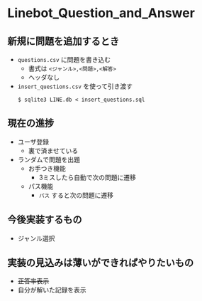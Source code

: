 # Linebot_Question_and_Answer

## 新規に問題を追加するとき
- `questions.csv` に問題を書き込む
    - 書式は `<ジャンル>,<問題>,<解答>`
    - ヘッダなし
- `insert_questions.csv` を使って引き渡す
    ```console
    $ sqlite3 LINE.db < insert_questions.sql
    ```

## 現在の進捗
- ユーザ登録
    - 裏で済ませている
- ランダムで問題を出題
    - お手つき機能
        - 3ミスしたら自動で次の問題に遷移
    - パス機能
        - `パス` すると次の問題に遷移

## 今後実装するもの
- ジャンル選択

## 実装の見込みは薄いができればやりたいもの
- ~~正答率表示~~
- 自分が解いた記録を表示